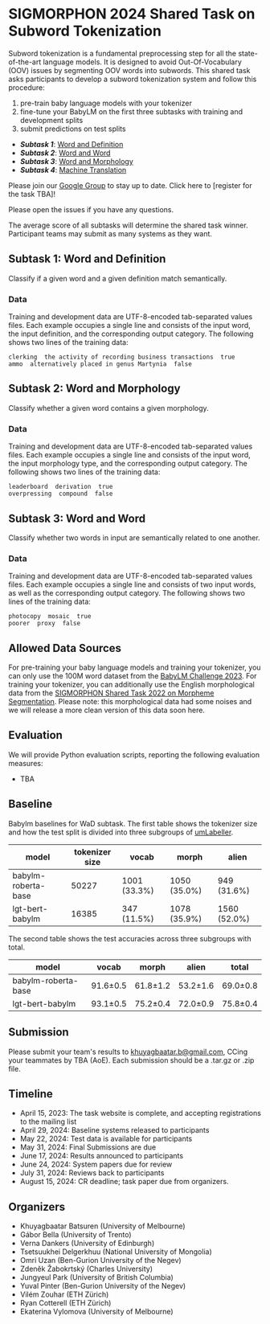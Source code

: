 # SIGMORPHON 2024 Shared Task on Subword Tokenization

Subword tokenization is a fundamental preprocessing step for all the state-of-the-art language models. It is designed to avoid Out-Of-Vocabulary (OOV) issues by segmenting OOV words into subwords. This shared task asks participants to develop a subword tokenization system and follow this procedure: 

1.  pre-train baby language models with your tokenizer
2.  fine-tune your BabyLM on the first three subtasks with training and development splits
3.  submit predictions on test splits

+ ***Subtask 1***: [Word and Definition](https://github.com/sigmorphon/2024TokenST#)
+ ***Subtask 2***: [Word and Word](https://github.com/sigmorphon/2024TokenST#)
+ ***Subtask 3***: [Word and Morphology](https://github.com/sigmorphon/2024TokenST#)
+ ***Subtask 4***: [Machine Translation](https://github.com/sigmorphon/2024TokenST#)

Please join our [Google Group](https://groups.google.com/forum/#!forum/sigmorphon-subword-tokenization/join) to stay up to date.
Click here to [register for the task TBA]!

Please open the issues if you have any questions.

The average score of all subtasks will determine the shared task winner. Participant teams may submit as many systems as they want.

## Subtask 1: Word and Definition
Classify if a given word and a given definition match semantically.

### Data
Training and development data are UTF-8-encoded tab-separated values files. Each example occupies a single line and consists of the input word, the input definition, and the corresponding output category. The following shows two lines of the training data:
    
    clerking  the activity of recording business transactions  true
    ammo  alternatively placed in genus Martynia  false

## Subtask 2: Word and Morphology
Classify whether a given word contains a given morphology.

### Data
Training and development data are UTF-8-encoded tab-separated values files. Each example occupies a single line and consists of the input word, the input morphology type, and the corresponding output category. The following shows two lines of the training data:
    
    leaderboard  derivation  true
    overpressing  compound  false

## Subtask 3: Word and Word
Classify whether two words in input are semantically related to one another.

### Data
Training and development data are UTF-8-encoded tab-separated values files. Each example occupies a single line and consists of two input words, as well as the corresponding output category. The following shows two lines of the training data:
    
    photocopy  mosaic  true
    poorer  proxy  false

## Allowed Data Sources
For pre-training your baby language models and training your tokenizer, you can only use the 100M word dataset from the [BabyLM Challenge 2023](https://babylm.github.io/archive_2023.html). For training your tokenizer, you can additionally use the English morphological data from the [SIGMORPHON Shared Task 2022 on Morpheme Segmentation](https://github.com/sigmorphon/2022SegmentationST). Please note: this morphological data had some noises and we will release a more clean version of this data soon here. 


## Evaluation

We will provide Python evaluation scripts, reporting the following evaluation measures:

- TBA

## Baseline

Babylm baselines for WaD subtask. The first table shows the tokenizer size and how the test split is divided into three subgroups of [umLabeller](https://github.com/unimorph/umLabeller).

|   model                |   tokenizer size  |   vocab         |   morph          |   alien         |
|------------------------|-------------------|-----------------|------------------|-----------------|
|   babylm-roberta-base  |   50227           |   1001 (33.3%)  |   1050 (35.0%)   |    949 (31.6%)  |
|   lgt-bert-babylm      |   16385           |    347 (11.5%)  |   1078 (35.9%)   |   1560 (52.0%)  |

The second table shows the test accuracies across three subgroups with total.

|   model                |   vocab     |   morph     |   alien     |   total     |
|------------------------|-------------|-------------|-------------|-------------|
|   babylm-roberta-base  |   91.6±0.5  |   61.8±1.2  |   53.2±1.6  |   69.0±0.8  |
|   lgt-bert-babylm      |   93.1±0.5  |   75.2±0.4  |   72.0±0.9  |   75.8±0.4  |


## Submission

Please submit your team's results to khuyagbaatar.b@gmail.com, CCing your teammates by TBA (AoE). Each submission should be a .tar.gz or .zip file.

## Timeline

- April 15, 2023: The task website is complete, and accepting registrations to the mailing list
- April 29, 2024: Baseline systems released to participants
- May 22, 2024: Test data is available for participants
- May 31, 2024: Final Submissions are due
- June 17, 2024: Results announced to participants
- June 24, 2024: System papers due for review
- July 31, 2024: Reviews back to participants
- August 15, 2024: CR deadline; task paper due from organizers.

## Organizers
- Khuyagbaatar Batsuren (University of Melbourne)
- Gábor Bella (University of Trento)
- Verna Dankers (University of Edinburgh)
- Tsetsuukhei Delgerkhuu (National University of Mongolia)
- Omri Uzan (Ben-Gurion University of the Negev)
- Zdeněk Žabokrtský (Charles University)
- Jungyeul Park (University of British Columbia)
- Yuval Pinter (Ben-Gurion University of the Negev)
- Vilém Zouhar (ETH Zürich)
- Ryan Cotterell (ETH Zürich)
- Ekaterina Vylomova (University of Melbourne)

